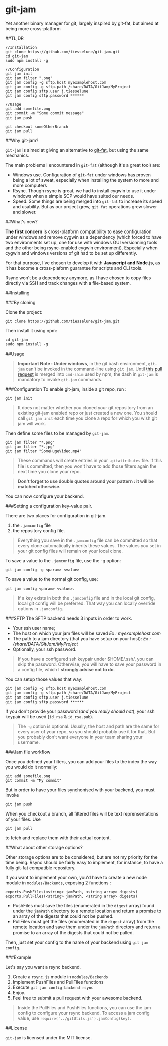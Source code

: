 git-jam
=======

Yet another binary manager for git, largely inspired by git-fat, but aimed at being more cross-platform

##TL;DR

    //Installation
    git clone https://github.com/tiesselune/git-jam.git
    cd git-jam
    sudo npm install -g
    
    //Configuration
    git jam init
    git jam filter ".png"
    git jam config -g sftp.host myexamplehost.com
    git jam config -g sftp.path /share/DATA/GitJam/MyProject
    git jam config sftp.user j.tiesselune
    git jam config sftp.password ******
    
    //Usage
    git add somefile.png
    git commit -m "Some commit message"
    git jam push
    
    git checkout someOtherBranch
    git jam pull
    
    

##Why git-jam?

`git-jam` is aimed at giving an alternative to [git-fat](https://github.com/jedbrown/git-fat), but using the same mechanics.

The main problems I encountered in `git-fat` (although it's a great tool) are:

 * Windows use. Configuration of `git-fat` under windows has proven being a lot of sweat, especially when installing the system to more and more computers
 * Rsync. Though rsync is great, we had to install cygwin to use it under windows when a simple SCP would have suited our needs.
 * Speed. Some things are being merged into `git-fat` to increase its speed and usability. But as our project grew, `git fat` operations grew slower and slower.

##What's new?

**The first concern** is cross-platform compatibility to ease configuration under windows and remove cygwin as a dependency (which forced to have two environments set up, one for use with windows GUI versionning tools and the other being rsync-enabled cygwin environment). Especially when cygwin and windows versions of git had to be set up differently.

For that purpose, I've chosen to develop it with **Javascript and Node.js**, as it has become a cross-plaform guarantee for scripts and CLI tools.

Rsync won't be a dependency anymore, as I have chosen to copy files directly via SSH and track changes with a file-based system.

##Installing

###By cloning

Clone the project:

    git clone https://github.com/tiesselune/git-jam.git

Then install it using npm:

    cd git-jam
    sudo npm install -g

##Usage

> **Important Note : Under windows**, in the git bash environment, `git-jam` can't be invoked in the command-line using `git jam`. Until [this pull request](https://github.com/ForbesLindesay/cmd-shim/pull/4) is merged into `cmd-shim` used by npm, the dash in `git-jam` is mandatory to invoke `git-jam` commands. 

###Configuration
To enable git-jam, inside a git repo, run :

    git jam init

> It does not matter whether you cloned your git repository from an existing git-jam enabled repo or just created a new one. You should call `git jam init` each time you clone a repo for which you wish git jam will work.

Then define some files to be managed by `git-jam`.

    git jam filter "*.png"
    git jam filter "*.jpg"
    git jam filter "SomeHugeVideo.mp4"

>These commands will create entries in your `.gitattributes` file. If this file is committed, then you won't have to add those filters again the next time you clone your repo.

>**Don't forget to use double quotes around your pattern : it will be matched otherwise.**

You can now configure your backend.

###Setting a configuration key-value pair.

There are two places for configuration in git-jam.

 1. the `.jamconfig` file
 2. the repository config file.

> Everything you save in the `.jamconfig` file can be committed so that every clone automatically inherits these values. The values you set in your git config files will remain on your local clone.

To save a value to the `.jamconfig` file, use the -g option:

    git jam config -g <param> <value>

To save a value to the normal git config, use:

    git jam config <param> <value>.

> If a key exists in both the `.jamconfig` file and in the local git config, local git config will be preferred. That way you can locally override options in `.jamconfig`.

###SFTP
The SFTP backend needs 3 inputs in order to work.
* Your ssh user name;
* The host on which your jam files will be saved *Ex : myexamplehost.com*
* The path to a jam directory (that you have setup on your host): *Ex : /share/DATA/GitJam/MyProject*
* Optionally, your ssh password.

> If you have a configured ssh keypair under $HOME/.ssh/, you can skip the password. Otherwise, you will have to save your password in a config file, which I **strongly advise not to do**.

You can setup those values that way:

    git jam config -g sftp.host myexamplehost.com
    git jam config -g sftp.path /share/DATA/GitJam/MyProject
    git jam config sftp.user j.tiesselune
    git jam config sftp.password ******

If you don't provide your password (*and you really should not*), your ssh keypair will be used (`id_rsa` & `id_rsa.pub`).

> The `-g` option is optional. Usually, the host and path are the same for every user of your repo, so you should probably use it for that. But you probably don't want everyone in your team sharing your username.

###Jam file workflow

Once you defined your filters, you can add your files to the index the way you would do it normally:

    git add somefile.png
    git commit -m "My commit"

But in order to have your files synchonised with your backend, you must invoke

    git jam push
    
When you checkout a branch, all filtered files will be text reprensentations of your files. Use

    git jam pull
    
to fetch and replace them with their actual content.

##What about other storage options?

Other storage options are to be considered, but are not my priority for the time being. Rsync should be fairly easy to implement, for instance, to have a fully git-fat compatible repository.

If you want to implement your own, you'd have to create a new node module in `modules/Backends`, exposing 2 functions :

    exports.PushFiles(<string> jamPath, <string array> digests)
    exports.PullFiles(<string> jamPath, <string array> digests)

 * PushFiles must save the files (enumerated in the `digest` array) found under the `jamPath` directory to a remote location and return a promise to an array of the digests that could not be pushed.
 * PullFiles must get the files (enumerated in the `digest` array) from the remote location and save them under the `jamPath` directory and return a promise to an array of the digests that could not be pulled.

Then, just set your config to the name of your backend using `git jam config`.

###Example

Let's say you want a rsync backend.

 1. Create a `rsync.js` module in `modules/Backends`
 2. Implement PushFiles and PullFiles functions
 3. Execute `git jam config backend rsync`
 4. Enjoy.
 5. Feel free to submit a pull request with your awesome backend.

> Inside the PullFiles and PushFiles functions, you can use the jam config to configure your rsync backend. To access a jam config value, use `require('../gitUtils.js').jamConfig(key)`.

##License

`git-jam` is licensed under the MIT license.
